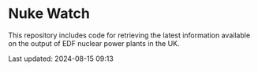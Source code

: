 # Nuke Watch

This repository includes code for retrieving the latest information available on the output of EDF nuclear power plants in the UK.

Last updated: 2024-08-15 09:13